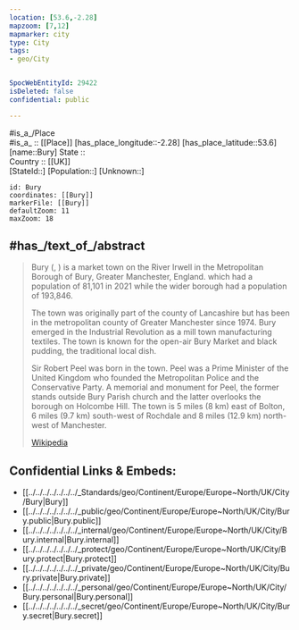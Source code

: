 ```yaml
---
location: [53.6,-2.28] 
mapzoom: [7,12] 
mapmarker: city 
type: City
tags:
- geo/City


SpocWebEntityId: 29422
isDeleted: false
confidential: public

---
```

#is_a_/Place  
#is_a_ :: [[Place]] 
[has_place_longitude::-2.28] 
[has_place_latitude::53.6] 
[name::Bury] 
State ::  
Country :: [[UK]]  
[StateId::] 
[Population::] 
[Unknown::] 


```leaflet
id: Bury
coordinates: [[Bury]] 
markerFile: [[Bury]] 
defaultZoom: 11 
maxZoom: 18
```


## #has_/text_of_/abstract 

> Bury (, ) is a market town on the River Irwell in the Metropolitan Borough of Bury, Greater Manchester, England. which had a population of 81,101 in 2021 while the wider borough had a population of 193,846.
>
> The town was originally part of the county of Lancashire but has been in the metropolitan county of Greater Manchester since 1974. Bury emerged in the Industrial Revolution as a mill town manufacturing textiles. The town is known for the open-air Bury Market and black pudding, the traditional local dish.
>
> Sir Robert Peel was born in the town. Peel was a Prime Minister of the United Kingdom who founded the Metropolitan Police and the Conservative Party. A memorial and monument for Peel, the former stands outside Bury Parish church and the latter overlooks the borough on Holcombe Hill. The town is 5 miles (8 km) east of Bolton, 6 miles (9.7 km) south-west of Rochdale and 8 miles (12.9 km) north-west of Manchester.
>
> [Wikipedia](https://en.wikipedia.org/wiki/Bury,%20Greater%20Manchester)



## Confidential Links & Embeds: 
- [[../../../../../../../_Standards/geo/Continent/Europe/Europe~North/UK/City/Bury|Bury]] 
- [[../../../../../../../_public/geo/Continent/Europe/Europe~North/UK/City/Bury.public|Bury.public]] 
- [[../../../../../../../_internal/geo/Continent/Europe/Europe~North/UK/City/Bury.internal|Bury.internal]] 
- [[../../../../../../../_protect/geo/Continent/Europe/Europe~North/UK/City/Bury.protect|Bury.protect]] 
- [[../../../../../../../_private/geo/Continent/Europe/Europe~North/UK/City/Bury.private|Bury.private]] 
- [[../../../../../../../_personal/geo/Continent/Europe/Europe~North/UK/City/Bury.personal|Bury.personal]] 
- [[../../../../../../../_secret/geo/Continent/Europe/Europe~North/UK/City/Bury.secret|Bury.secret]] 
